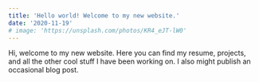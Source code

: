 ```yaml
---
title: 'Hello world! Welcome to my new website.'
date: '2020-11-19'
# image: 'https://unsplash.com/photos/KR4_eJT-lW0'
---
```


Hi, welcome to my new website. Here you can find my resume, projects, and all the other cool stuff I have been working on. I also might publish an occasional blog post.
